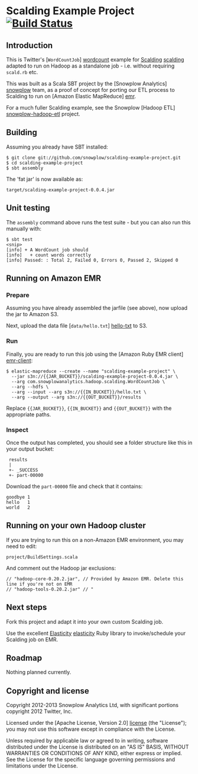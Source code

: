# Scalding Example Project [![Build Status](https://travis-ci.org/snowplow/scalding-example-project.png)](https://travis-ci.org/snowplow/scalding-example-project)

## Introduction

This is Twitter's [`WordCountJob`] [wordcount] example for [Scalding] [scalding] adapted to run on Hadoop as a standalone job - i.e. without requiring `scald.rb` etc.

This was built as a Scala SBT project by the [Snowplow Analytics] [snowplow] team, as a proof of concept for porting our ETL process to Scalding to run on [Amazon Elastic MapReduce] [emr].

For a much fuller Scalding example, see the Snowplow [Hadoop ETL] [snowplow-hadoop-etl] project.

## Building

Assuming you already have SBT installed:

    $ git clone git://github.com/snowplow/scalding-example-project.git
    $ cd scalding-example-project
    $ sbt assembly

The 'fat jar' is now available as:

    target/scalding-example-project-0.0.4.jar

## Unit testing

The `assembly` command above runs the test suite - but you can also run this manually with:

    $ sbt test
    <snip>
    [info] + A WordCount job should
	[info]   + count words correctly
	[info] Passed: : Total 2, Failed 0, Errors 0, Passed 2, Skipped 0

## Running on Amazon EMR

### Prepare

Assuming you have already assembled the jarfile (see above), now upload the jar to Amazon S3.

Next, upload the data file [`data/hello.txt`] [hello-txt] to S3.

### Run

Finally, you are ready to run this job using the [Amazon Ruby EMR client] [emr-client]:

    $ elastic-mapreduce --create --name "scalding-example-project" \
      --jar s3n://{{JAR_BUCKET}}/scalding-example-project-0.0.4.jar \
      --arg com.snowplowanalytics.hadoop.scalding.WordCountJob \
      --arg --hdfs \
      --arg --input --arg s3n://{{IN_BUCKET}}/hello.txt \
      --arg --output --arg s3n://{{OUT_BUCKET}}/results

Replace `{{JAR_BUCKET}}`, `{{IN_BUCKET}}` and `{{OUT_BUCKET}}` with the appropriate paths.

### Inspect

Once the output has completed, you should see a folder structure like this in your output bucket:

     results
     |
     +- _SUCCESS
     +- part-00000

Download the `part-00000` file and check that it contains:

	goodbye	1
	hello	1
	world	2

## Running on your own Hadoop cluster

If you are trying to run this on a non-Amazon EMR environment, you may need to edit:

    project/BuildSettings.scala

And comment out the Hadoop jar exclusions:

    // "hadoop-core-0.20.2.jar", // Provided by Amazon EMR. Delete this line if you're not on EMR
    // "hadoop-tools-0.20.2.jar" // "

## Next steps

Fork this project and adapt it into your own custom Scalding job.

Use the excellent [Elasticity] [elasticity] Ruby library to invoke/schedule your Scalding job on EMR.

## Roadmap

Nothing planned currently.

## Copyright and license

Copyright 2012-2013 Snowplow Analytics Ltd, with significant portions copyright 2012 Twitter, Inc.

Licensed under the [Apache License, Version 2.0] [license] (the "License");
you may not use this software except in compliance with the License.

Unless required by applicable law or agreed to in writing, software
distributed under the License is distributed on an "AS IS" BASIS,
WITHOUT WARRANTIES OR CONDITIONS OF ANY KIND, either express or implied.
See the License for the specific language governing permissions and
limitations under the License.

[wordcount]: https://github.com/twitter/scalding/blob/master/README.md
[scalding]: https://github.com/twitter/scalding/
[snowplow]: http://snowplowanalytics.com
[snowplow-hadoop-etl]: https://github.com/snowplow/snowplow/tree/master/3-enrich/hadoop-etl
[emr]: http://aws.amazon.com/elasticmapreduce/
[hello-txt]: https://github.com/snowplow/scalding-example-project/raw/master/data/hello.txt
[emr-client]: http://aws.amazon.com/developertools/2264
[elasticity]: https://github.com/rslifka/elasticity
[license]: http://www.apache.org/licenses/LICENSE-2.0
